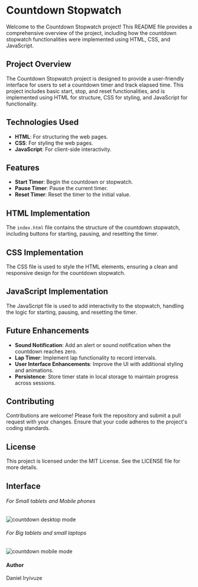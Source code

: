 # Countdown Stopwatch

Welcome to the Countdown Stopwatch project! This README file provides a comprehensive overview of the project, including how the countdown stopwatch functionalities were implemented using HTML, CSS, and JavaScript.

## Project Overview
The Countdown Stopwatch project is designed to provide a user-friendly interface for users to set a countdown timer and track elapsed time. This project includes basic start, stop, and reset functionalities, and is implemented using HTML for structure, CSS for styling, and JavaScript for functionality.

## Technologies Used
- **HTML**: For structuring the web pages.
- **CSS**: For styling the web pages.
- **JavaScript**: For client-side interactivity.

## Features
- **Start Timer**: Begin the countdown or stopwatch.
- **Pause Timer**: Pause the current timer.
- **Reset Timer**: Reset the timer to the initial value.

## HTML Implementation
The `index.html` file contains the structure of the countdown stopwatch, including buttons for starting, pausing, and resetting the timer.

## CSS Implementation
The CSS file is used to style the HTML elements, ensuring a clean and responsive design for the countdown stopwatch.

## JavaScript Implementation
The JavaScript file is used to add interactivity to the stopwatch, handling the logic for starting, pausing, and resetting the timer.

## Future Enhancements
- **Sound Notification**: Add an alert or sound notification when the countdown reaches zero.
- **Lap Timer**: Implement lap functionality to record intervals.
- **User Interface Enhancements**: Improve the UI with additional styling and animations.
- **Persistence**: Store timer state in local storage to maintain progress across sessions.

## Contributing
Contributions are welcome! Please fork the repository and submit a pull request with your changes. Ensure that your code adheres to the project's coding standards.

## License
This project is licensed under the MIT License. See the LICENSE file for more details.

## Interface

###### For Small tablets and Mobile phones
![countdown desktop mode](https://github.com/Daniel-IRYIVUZE/countdown_clock/assets/139581457/c9bbdb6c-0f9b-4bd9-84f3-4415186ee113)

###### For Big tablets and small laptops
![countdown mobile mode](https://github.com/Daniel-IRYIVUZE/countdown_clock/assets/139581457/2bc3f71c-e13d-4561-8b83-c2a0677f653e)

#### Author 
Daniel Iryivuze
